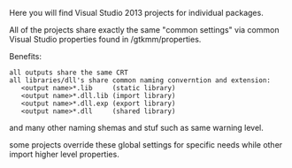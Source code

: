 Here you will find Visual Studio 2013 projects for individual packages.

All of the projects share exactly the same "common settings" via common Visual Studio
properties found in /gtkmm/properties.

Benefits:
```
all outputs share the same CRT
all libraries/dll's share common naming converntion and extension:
   <output name>*.lib     (static library)
   <output name>*.dll.lib (import library)
   <output name>*.dll.exp (export library)
   <output name>*.dll     (shared library)
```
and many other naming shemas and stuf such as same warning level.

some projects override these global settings for specific needs while other import
higher level properties.
   
